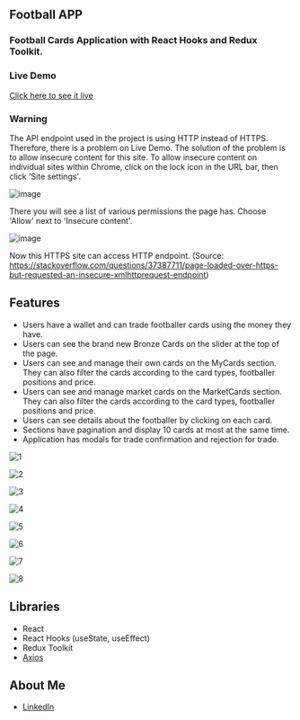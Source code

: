 
## Football APP
### Football Cards Application with React Hooks and Redux Toolkit.

### Live Demo
[Click here to see it live](https://mbeklevic.github.io/f-app/)

### Warning
The API endpoint used in the project is using HTTP instead of HTTPS. Therefore, there is a problem on Live Demo. The solution of the problem is to allow insecure content for this site. To allow insecure content on individual sites within Chrome, click on the lock icon in the URL bar, then click 'Site settings'.

![image](https://user-images.githubusercontent.com/113860249/224695731-cf89f3fe-d36f-411c-a68b-7c80100fd5bc.png)

There you will see a list of various permissions the page has. Choose 'Allow' next to 'Insecure content'.

![image](https://user-images.githubusercontent.com/113860249/224695856-17918dc0-0701-4c7d-8603-7870b58f9494.png)

Now this HTTPS site can access HTTP endpoint. (Source: https://stackoverflow.com/questions/37387711/page-loaded-over-https-but-requested-an-insecure-xmlhttprequest-endpoint)

## Features
- Users have a wallet and can trade footballer cards using the money they have.
- Users can see the brand new Bronze Cards on the slider at the top of the page. 
- Users can see and manage their own cards on the MyCards section. They can also filter the cards according to the card types, footballer positions and price.
- Users can see and manage market cards on the MarketCards section. They can also filter the cards according to the card types, footballer positions and price.
- Users can see details about the footballer by clicking on each card.
- Sections have pagination and display 10 cards at most at the same time.
- Application has modals for trade confirmation and rejection for trade. 

![1](https://user-images.githubusercontent.com/113860249/224693218-c25434b3-c25e-4fc4-8806-0c855c5b07d0.PNG)

![2](https://user-images.githubusercontent.com/113860249/224693413-837b66ae-2f18-4bf5-b49a-75c98c9e9073.PNG)

![3](https://user-images.githubusercontent.com/113860249/224693458-148bb13c-a615-4e3b-9798-77c54ed40039.PNG)

![4](https://user-images.githubusercontent.com/113860249/224693508-d886a4ce-cc75-4fec-96c2-9307c0581738.PNG)

![5](https://user-images.githubusercontent.com/113860249/224693577-8dcf6da5-c563-4178-a90e-bff883bc12d1.PNG)

![6](https://user-images.githubusercontent.com/113860249/224693600-1b92457f-9709-4753-8a17-b578c96a22aa.PNG)

![7](https://user-images.githubusercontent.com/113860249/224693640-8ede9a97-0d74-4260-8635-c2ab18e346d6.PNG)

![8](https://user-images.githubusercontent.com/113860249/224693667-560943d3-bbbb-44f7-97e5-8e982bb75d31.PNG)



## Libraries
- React 
- React Hooks (useState, useEffect)
- Redux Toolkit
- [Axios](https://github.com/axios/axios)




## About Me
- [LinkedIn](https://linkedin.com/in/mustafabekleviç/)
